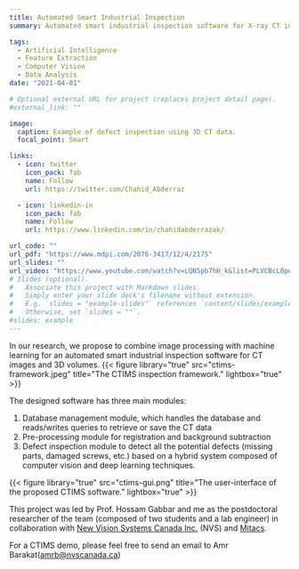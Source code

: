 ```yaml
---
title: Automated Smart Industrial Inspection
summary: Automated smart industrial inspection software for X-ray CT images and 3D volumes.

tags:
  - Artificial Intelligence
  - Feature Extraction
  - Computer Vision
  - Data Analysis
date: "2021-04-01"

# Optional external URL for project (replaces project detail page).
#external_link: ""

image:
  caption: Example of defect inspection using 3D CT data.
  focal_point: Smart

links:
  - icon: twitter
    icon_pack: fab
    name: Follow
    url: https://twitter.com/Chahid_Abderraz

  - icon: linkedin-in
    icon_pack: fab
    name: Follow
    url: https://www.linkedin.com/in/chahidabderrazak/

url_code: ""
url_pdf: "https://www.mdpi.com/2076-3417/12/4/2175"
url_slides: ""
url_video: "https://www.youtube.com/watch?v=LQN5pb7hH_k&list=PLVCBcL0peR4KjnnBTELtmdAKa0Qh1Ug0M"
# Slides (optional).
#   Associate this project with Markdown slides.
#   Simply enter your slide deck's filename without extension.
#   E.g. `slides = "example-slides"` references `content/slides/example-slides.md`.
#   Otherwise, set `slides = ""`.
#slides: example
---
```


In our research, we propose to combine image processing with machine learning for an automated smart industrial inspection software for CT images and 3D volumes.
{{< figure library="true" src="ctims-framework.jpeg" title="The CTIMS inspection framework." lightbox="true" >}}

The designed software has three main modules:

1. Database management module, which handles the database and reads/writes queries to retrieve or save the CT data
2. Pre-processing module for registration and background subtraction
3. Defect inspection module to detect all the potential defects (missing parts, damaged screws, etc.) based on a hybrid system composed of computer vision and deep learning techniques.

{{< figure library="true" src="ctims-gui.png" title="The user-interface of the proposed CTIMS software." lightbox="true" >}}

This project was led by Prof. Hossam Gabbar and me as the postdoctoral researcher of the team (composed of two students and a lab engineer) in collaboration with [New Vision Systems Canada Inc.](https://www.nvscanada.ca/) (NVS) and [Mitacs](https://www.mitacs.ca/). 

For a CTIMS demo, please feel free to send an email to Amr Barakat(amrb@nvscanada.ca)
